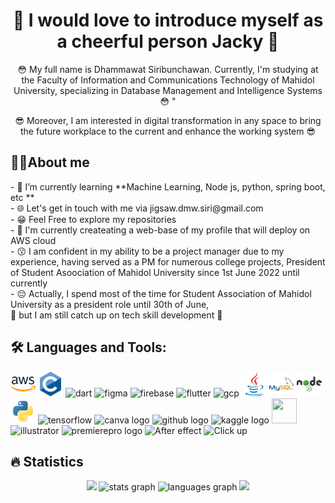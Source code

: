 <h1 align="center">🥰 I would love to introduce myself as a cheerful person Jacky 🥰</h1>


<p align="center">😳 My full name is Dhammawat Siribunchawan. Currently, I'm studying at the Faculty of Information and Communications Technology of Mahidol University, specializing in Database Management and Intelligence Systems 😳 "</p>
  
<p align="center"> 😎
 Moreover, I am interested in digital transformation in any space to bring the future workplace to the current and enhance the working system 😎
</p>

<h2 align="left">👩‍💻About me</h2>
<p align="left">
- 🌱 I’m currently learning **Machine Learning, Node js, python, spring boot, etc **
<br> - 🌐 Let's get in touch with me via jigsaw.dmw.siri@gmail.com
<br> - 😁 Feel Free to explore my repositories
<br> - 🥳 I'm currently createating a web-base of my profile that will deploy on AWS cloud
<br> - 😗 I am confident in my ability to be a project manager due to my experience, having served as a PM for numerous college projects, President of Student Asoociation of Mahidol University since 1st June 2022 until currently 
<br> - 😔 Actually, I spend most of the time for Student Association of Mahidol University as a president role until 30th of June,
  <br>   👊 but I am still catch up on tech skill development 👊

</p>


<h2 align="left"> 🛠️ Languages and Tools:</h2>

<p align="left"> 
  <img src="https://raw.githubusercontent.com/devicons/devicon/master/icons/amazonwebservices/amazonwebservices-original-wordmark.svg" alt="aws" width="40" height="40"/> 
  <img src="https://raw.githubusercontent.com/devicons/devicon/master/icons/c/c-original.svg" alt="c" width="40" height="40"/>
  <img src="https://www.vectorlogo.zone/logos/dartlang/dartlang-icon.svg" alt="dart" width="40" height="40"/>
  <img src="https://www.vectorlogo.zone/logos/figma/figma-icon.svg" alt="figma" width="40" height="40"/> 
  <img src="https://www.vectorlogo.zone/logos/firebase/firebase-icon.svg" alt="firebase" width="40" height="40"/> 
  <img src="https://www.vectorlogo.zone/logos/flutterio/flutterio-icon.svg" alt="flutter" width="40" height="40"/> 
  <img src="https://www.vectorlogo.zone/logos/google_cloud/google_cloud-icon.svg" alt="gcp" width="40" height="40"/> 
  <img src="https://raw.githubusercontent.com/devicons/devicon/master/icons/java/java-original.svg" alt="java" width="40" height="40"/> 
  <img src="https://raw.githubusercontent.com/devicons/devicon/master/icons/mysql/mysql-original-wordmark.svg" alt="mysql" width="40" height="40"/> 
  <img src="https://raw.githubusercontent.com/devicons/devicon/master/icons/nodejs/nodejs-original-wordmark.svg" alt="nodejs" width="40" height="40"/> 
  <img src="https://raw.githubusercontent.com/devicons/devicon/master/icons/python/python-original.svg" alt="python" width="40" height="40"/> 
  <img src="https://www.vectorlogo.zone/logos/tensorflow/tensorflow-icon.svg" alt="tensorflow" width="40" height="40"/> 
  <img src="https://cdn.jsdelivr.net/gh/devicons/devicon/icons/canva/canva-original.svg" width="40" height="40" alt="canva logo"  />
  <img src="https://cdn.jsdelivr.net/gh/devicons/devicon/icons/github/github-original.svg" width="40" height="40" alt="github logo"  />
  <img src="https://cdn.jsdelivr.net/gh/devicons/devicon/icons/kaggle/kaggle-original.svg" width="40" height="40" alt="kaggle logo"  />
  <img src="https://cdn.worldvectorlogo.com/logos/adobe-photoshop-2.svg" width="40" height="40"/> 
  <img src="https://raw.githubusercontent.com/get-icon/geticon/master/icons/adobe-illustrator.svg" alt="illustrator" width="40" height="40"/> 
  <img src="https://raw.githubusercontent.com/get-icon/geticon/master/icons/adobe-premiere_pro.svg" width="40" height="40" alt="premierepro logo"/>
  <img src="https://raw.githubusercontent.com/detain/svg-logos/master/svg/a/after-effects-1.svg" width="40" height="40" alt="After effect"/>
  <img src="https://seeklogo.com/images/C/clickup-symbol-logo-BB24230BBB-seeklogo.com.png" height="40" alt="Click up"  />
  
</p>

<h2 align="left">🔥 Statistics</h2>
<div align="center">
<img height="100" src="https://media.tenor.com/RcX3hUY425kAAAAi/toothless-dragon-toothless.gif" />
  <img height="130" src="https://github-readme-stats.vercel.app/api?username=J1gsaww&hide_title=false&hide_rank=false&show_icons=true&include_all_commits=true&count_private=true&disable_animations=false&theme=dracula&locale=en&hide_border=false&order=1" height="150" alt="stats graph"  />
  <img height="130" src="https://github-readme-stats.vercel.app/api/top-langs?username=J1gsaww&locale=en&hide_title=false&layout=compact&card_width=320&langs_count=5&theme=dracula&hide_border=false&order=2" height="150" alt="languages graph"  />
<img height="100" src="https://media.tenor.com/RcX3hUY425kAAAAi/toothless-dragon-toothless.gif" />
</div>


